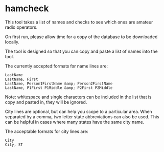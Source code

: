 # hamcheck

This tool takes a list of names and checks to see which ones are amateur radio operators.

On first run, please allow time for a copy of the database to be downloaded locally. 

The tool is designed so that you can copy and paste a list of names into the tool.

The currently accepted formats for name lines are:
```
LastName
LastName, First
LastName, Person1FirstName &amp; Person2FirstName
LastName, P1First P1Middle &amp; P2First P2Middle
```
Note: whitespace and single characters can be included in the list that is copy and pasted in, they will be ignored.

City lines are optional, but can help you scope to a particular area. When separated by a comma, two letter state abbreviations can also be used. This can be helpful in cases where many states have the same city name.

The acceptable formats for city lines are:
```
City
City, ST
```
